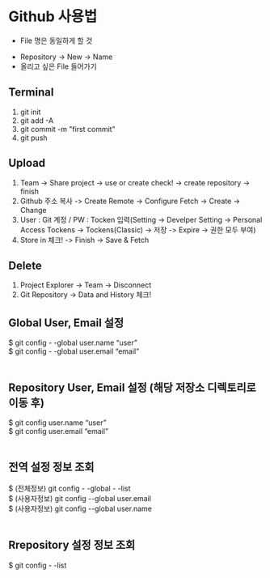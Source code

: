 # Github 사용법

- File 명은 동일하게 할 것
* Repository -> New -> Name
* 올리고 싶은 File 들어가기
## Terminal
  1. git init
  2. git add -A
  3. git commit -m "first commit"
  4. git push

## Upload
  1. Team -> Share project -> use or create check! -> create repository -> finish
  2. Github 주소 복사 -> Create Remote -> Configure Fetch -> Create -> Change
  3. User : Git 계정 / PW : Tocken 입력(Setting -> Develper Setting -> Personal Access Tockens -> Tockens(Classic) -> 저장 -> Expire -> 권한 모두 부여)
  4. Store in 체크! -> Finish -> Save & Fetch

## Delete
  1. Project Explorer -> Team -> Disconnect
  2. Git Repository -> Data and History 체크!

## Global User, Email 설정
$ git config - -global user.name “user”   
$ git config - -global user.email “email”   
<br>

## Repository User, Email 설정 (해당 저장소 디렉토리로 이동 후)   
$ git config user.name “user”   
$ git config user.email “email”   
<br>

## 전역 설정 정보 조회   
$ (전체정보) git config - -global - -list   
$ (사용자정보) git config --global user.email   
$ (사용자정보) git config --global user.name   
<br>

## Rrepository 설정 정보 조회   
$ git config - -list   
<br>
